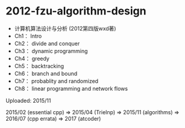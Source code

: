 # 2012-fzu-algorithm-design

- 计算机算法设计与分析 (2012第四版wxd著)
- Ch1： Intro
- Ch2： divide and conquer
- Ch3： dynamic programming
- Ch4： greedy
- Ch5： backtracking
- Ch6： branch and bound
- Ch7： probablity and randomized
- Ch8： linear programming and network flows

Uploaded: 2015/11

2015/02 (essential cpp) => 2015/04 (TrieInp) => 2015/11 (algorithms) => 2016/07 (cpp errata) => 2017 (atcoder)
